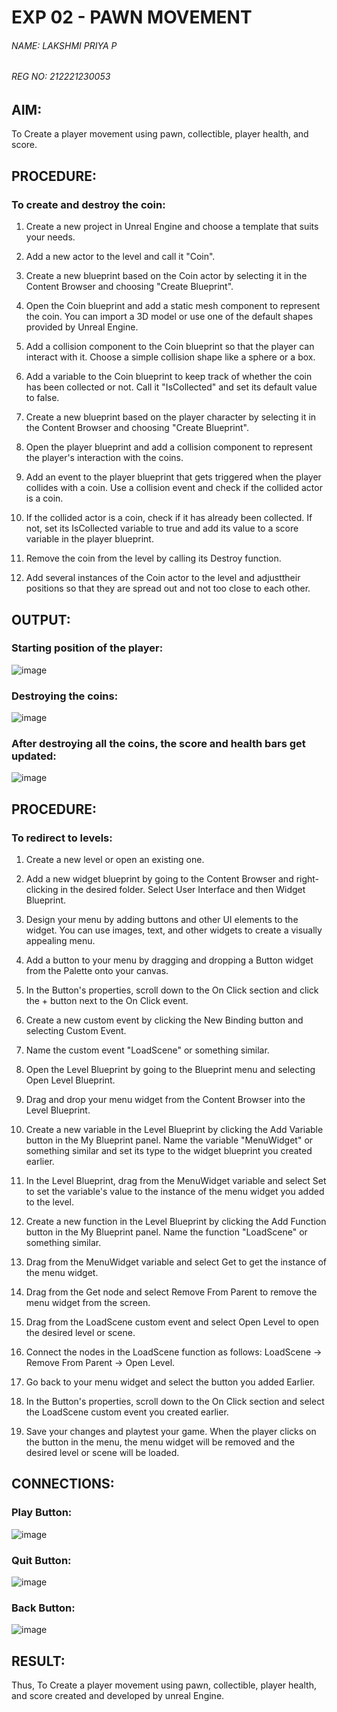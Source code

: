 # EXP 02 - PAWN MOVEMENT

###### NAME: LAKSHMI PRIYA P
###### REG NO: 212221230053

## AIM:
To Create a player movement using pawn, collectible, player health, and score.

## PROCEDURE:

### To create and destroy the coin:

1. Create a new project in Unreal Engine and choose a template that suits your needs.

2. Add a new actor to the level and call it "Coin".

3. Create a new blueprint based on the Coin actor by selecting it in the Content Browser and choosing "Create Blueprint".

4. Open the Coin blueprint and add a static mesh component to represent the coin. You can import a 3D model or use one of the default shapes provided by Unreal Engine.

5. Add a collision component to the Coin blueprint so that the player can interact with it. Choose a simple collision shape like a sphere or a box.

6.  Add a variable to the Coin blueprint to keep track of whether the coin has been collected or not. Call it "IsCollected" and set its default value to false.

7.  Create a new blueprint based on the player character by selecting it in the Content Browser and choosing "Create Blueprint".

8. Open the player blueprint and add a collision component to represent the player's interaction with the coins.

9. Add an event to the player blueprint that gets triggered when the player collides with a coin. Use a collision event and check if the collided actor is a coin.

10. If the collided actor is a coin, check if it has already been collected. If not, set its IsCollected variable to true and add its value to a score variable in the player blueprint.

11. Remove the coin from the level by calling its Destroy function.

12. Add several instances of the Coin actor to the level and adjusttheir positions so that they are spread out and not too close to each other.

## OUTPUT:

### Starting position of the player:
![image](https://github.com/Aashima02/Pawn-Movement/assets/93427086/a07560f0-ad0e-4812-a6e8-80049c24d89f)

### Destroying the coins:
![image](https://github.com/Aashima02/Pawn-Movement/assets/93427086/a3dc2dc5-4aa5-4499-84d7-35246add6266)

### After destroying all the coins, the score and health bars get updated:
![image](https://github.com/Aashima02/Pawn-Movement/assets/93427086/e7b6f849-a07b-46f2-bec6-bee5b0cefc64)

## PROCEDURE:

### To redirect to levels:

1. Create a new level or open an existing one.

2.  Add a new widget blueprint by going to the Content Browser and right-clicking in the desired folder. Select User Interface and then Widget Blueprint.

3. Design your menu by adding buttons and other UI elements to the widget. You can use images, text, and other widgets to create a visually appealing menu.

4. Add a button to your menu by dragging and dropping a Button widget from the Palette onto your canvas.

5. In the Button's properties, scroll down to the On Click section and click the + button next to the On Click event.

6. Create a new custom event by clicking the New Binding button and selecting Custom Event.

7. Name the custom event "LoadScene" or something similar.

8.  Open the Level Blueprint by going to the Blueprint menu and selecting Open Level Blueprint.

9. Drag and drop your menu widget from the Content Browser into the Level Blueprint.

10. Create a new variable in the Level Blueprint by clicking the Add Variable button in the My Blueprint panel. Name the variable "MenuWidget" or something similar and set its type to the widget blueprint you created earlier.

11. In the Level Blueprint, drag from the MenuWidget variable and select Set to set the variable's value to the instance of the menu widget you added to the level.

12. Create a new function in the Level Blueprint by clicking the Add Function button in the My Blueprint panel. Name the function "LoadScene" or something similar.

13. Drag from the MenuWidget variable and select Get to get the instance of the menu widget.

14. Drag from the Get node and select Remove From Parent to remove the menu widget from the screen.

15. Drag from the LoadScene custom event and select Open Level to open the desired level or scene.

16. Connect the nodes in the LoadScene function as follows: LoadScene -> Remove From Parent -> Open Level.

17. Go back to your menu widget and select the button you added Earlier.

18. In the Button's properties, scroll down to the On Click section and select the LoadScene custom event you created earlier.

19. Save your changes and playtest your game. When the player clicks on the button in the menu, the menu widget will be removed and the desired level or scene will be loaded.

## CONNECTIONS:

### Play Button:
![image](https://github.com/Aashima02/Pawn-Movement/assets/93427086/f9abbce1-d07f-4486-a7f4-7b174e5fe11c)

### Quit Button:
![image](https://github.com/Aashima02/Pawn-Movement/assets/93427086/d1572e81-d8ba-4e29-8927-517e30dcd69f)

### Back Button:
![image](https://github.com/Aashima02/Pawn-Movement/assets/93427086/1fe733d1-d506-4d1d-a338-87dcea1f6193)

## RESULT:

Thus, To Create a player movement using pawn, collectible, player health, and score created and developed by unreal Engine.
